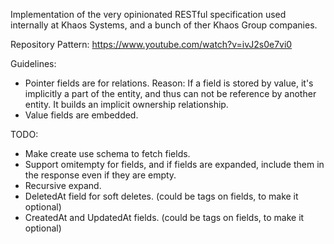 Implementation of the very opinionated RESTful specification used internally at Khaos Systems, and a bunch of ther Khaos Group companies.

Repository Pattern: https://www.youtube.com/watch?v=ivJ2s0e7vi0

Guidelines:
 - Pointer fields are for relations. Reason: If a field is stored by value, it's implicitly a part of the entity, and thus can not be reference by another entity. It builds an implicit ownership relationship.
 - Value fields are embedded.

TODO:
 - Make create use schema to fetch fields.
 - Support omitempty for fields, and if fields are expanded, include them in the response even if they are empty.
 - Recursive expand.
 - DeletedAt field for soft deletes. (could be tags on fields, to make it optional)
 - CreatedAt and UpdatedAt fields. (could be tags on fields, to make it optional)